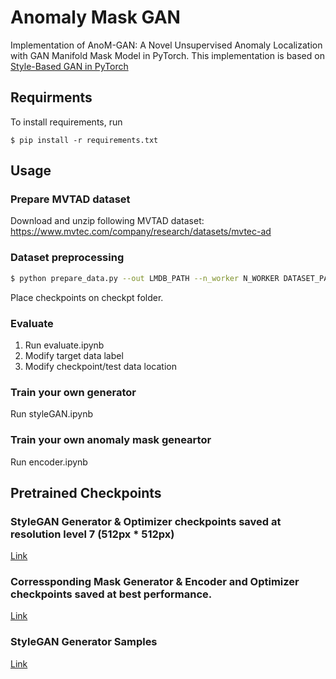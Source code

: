 # Anomaly Mask GAN
Implementation of AnoM-GAN: A Novel Unsupervised Anomaly Localization with GAN Manifold Mask Model in PyTorch. This implementation is based on [Style-Based GAN in PyTorch](https://github.com/rosinality/style-based-gan-pytorch)

## Requirments
To install requirements, run
```
$ pip install -r requirements.txt
```

## Usage
### Prepare MVTAD dataset
Download and unzip following MVTAD dataset: https://www.mvtec.com/company/research/datasets/mvtec-ad

### Dataset preprocessing
```bash
$ python prepare_data.py --out LMDB_PATH --n_worker N_WORKER DATASET_PATH
```
Place checkpoints on checkpt folder.

### Evaluate
1. Run evaluate.ipynb
2. Modify target data label
3. Modify checkpoint/test data location

### Train your own generator
Run styleGAN.ipynb

### Train your own anomaly mask geneartor
Run encoder.ipynb

## Pretrained Checkpoints
###  StyleGAN Generator & Optimizer checkpoints saved at resolution level 7 (512px * 512px)
[Link](https://www.dropbox.com/sh/f6i0w7tyvhw969v/AABb6rPslJ-2aurn6aa_7YNVa?dl=0)

### Corressponding Mask Generator & Encoder and Optimizer checkpoints saved at best performance.
[Link](https://www.dropbox.com/sh/vkori9qll8uwszn/AAA6GrmDIXPdZw7YZEIHL-PKa?dl=0)

### StyleGAN Generator Samples
[Link](https://www.dropbox.com/sh/nsnaib0xl5gkd5h/AACMCvJBcudXAqvm5fZsPSKga?dl=0)
